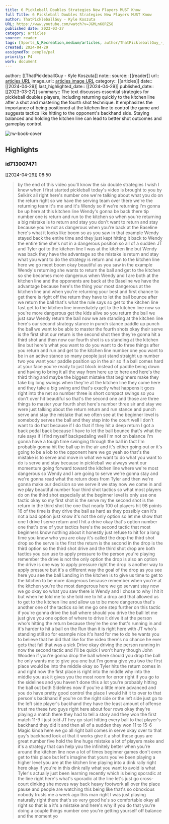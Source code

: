 ```yaml
---
title: 6 Pickleball Doubles Strategies New Players MUST Know
full Title: 6 Pickleball Doubles Strategies New Players MUST Know
author: ThatPickleballGuy - Kyle Koszuta
URL: https://www.youtube.com/watch?v=JGMLn68RZS8
published date: 2023-03-27
category: articles
source: reader
tags: [Sports_&_Recreation,medium/articles, author/ThatPickleballGuy_-_Kyle_Koszuta, reader/reader, date/2024-04-29, area/reader]
created: 2024-04-29
assignedTo: people/pal
priority: P4
work: document
---
```

author:: [[ThatPickleballGuy - Kyle Koszuta]]
note:: 
source:: [[reader]]
url:: [articles URL](https://www.youtube.com/watch?v=JGMLn68RZS8)
image_url:: [articles image URL](https://i.ytimg.com/vi/JGMLn68RZS8/maxresdefault.jpg?v=642217d7)
category:: [[articles]]
date:: [[2024-04-29]]
last_highlighted_date:: [[2024-04-29]]
published_date:: [[2023-03-27]]
summary:: The text discusses essential strategies for pickleball doubles players, including returning quickly to the kitchen line after a shot and mastering the fourth shot technique. It emphasizes the importance of being positioned at the kitchen line to control the game and suggests tactics like hitting to the opponent's backhand side. Staying balanced and holding the kitchen line can lead to better shot outcomes and gameplay control.


![rw-book-cover](https://i.ytimg.com/vi/JGMLn68RZS8/maxresdefault.jpg?v=642217d7)

## Highlights
### id713007471
[[2024-04-29]] 08:50
> by the end of this video you'll know the six double strategies I wish I knew when I first started pickleball today's video is brought to you by Selkirk all right here's number one we're talking about what you do on the return right so we have the serving team over there we're the returning team it's me and it's Wendy so if we're returning I'm gonna be up here at this kitchen line Wendy's gonna be back there tip number one is return and run to the kitchen so when you're returning a big mistake is to return and stay you don't want to return
> and stay because you're not as dangerous when you're back at the Baseline here's what it looks like boom so as you saw in that example Wendy stayed back the entire time and they just kept hitting it back to Wendy the entire time she's not in a dangerous position so all of a sudden JT and Tyler got to the kitchen line I was at the kitchen line but Wendy was back they have the advantage so the mistake is return and stay what you want to do the
> strategy is return and run to the kitchen line here we go meet boom okay beautiful as you saw in the example Wendy's returning she wants to return the ball and get to the kitchen so she becomes more dangerous when Wendy and I are both at the kitchen line and the opponents are back at the Baseline we have the advantage because here's the thing your most dangerous at the kitchen line and when you're returning your best and first chance to get there is right
> off the return they have to let the ball bounce after we return the ball that's what the rule says so get to the kitchen line fast get to the kitchen line immediately get to the kitchen line now so you're more dangerous get the kids alive so you return the ball we just saw Wendy return the ball now we are standing at the kitchen line here's our second strategy stance in punch stance paddle up punch the ball we want to be able to master the fourth shots okay their serve is the first shot our return is the second shot then they're gonna hit a third shot and then now our fourth
> shot is us standing at the kitchen line but here's what you want to do you want to do three things after you return and run and get to the kitchen line number one you want to be in an active stance so many people just stand straight up number two you want your paddle position up in the air so if a ball comes hard at your face you're ready to just block instead of paddle being down and having to bring it all the way from here up to here and here's the third thing and maybe the biggest mistake that beginners make they take big long swings when
> they're at the kitchen line they come here and they take a big swing and that's exactly what happens it goes right into the net so number three is short compact swings so you don't over hit beautiful so that's the second one and those are three things to master your fourth shot here's number three sir and stay we were just talking about the return return and run stance and punch serve and stay the mistake that we often see at the beginner level is somebody serves the ball and they step into the
> court well I don't want to do that because if I do that if they hit a deep return I got a back pedal back because I have to let the ball bounce that's what the rule says if I find myself backpedaling well I'm not on balance I'm gonna have a tough time swinging through the ball in fact I'm probably gonna hit the ball up in the air and it's either going out or it's going to be a lob to the opponent here we go yeah so that's the mistake is to serve and move in what we want to do what you
> want to do is serve and stay because in pickleball we always want our momentum going forward toward the kitchen line where we're most dangerous so Wendy and I are going to serve we're gonna stay and we're gonna read what the return does from Tyler and then we're gonna make our decision so we serve it we stay now we come in and we play beautiful number four third shot tactics so what most players do on the third shot especially at the beginner level is only use one tactic okay so my first
> shot is the serve my the second shot is the return in the third shot the one that nearly 100 of players hit 98 points 16 of the time is they drive the ball as hard as they possibly can it's not a bad option just know it's not the only option so let me show that one I drive I serve return and I hit a drive okay that's option number one that's one of your tactics here's the second tactic that most beginners know nothing about it honestly just refuse to hit for a long
> time you know who you are okay it's called the drop the third shot drop so the serve is the first the return is the second in the drop is the third option so the third shot drive and the third shot drop are both tactics you can use to apply pressure to the person you're playing remember the drive is not the only option the drop is also an option the drive is one way to apply pressure right the drop is another way to apply pressure but it's a different way the goal of the drop as you see here you see the ball Landing in
> the kitchen is to give us time to get to the kitchen to be more dangerous because remember when you're at the kitchen you're the most dangerous here we go servant stay now we go okay so what you saw there is Wendy and I chose to why I hit it but when he told me to she told me to hit a drop and that allowed us to get to the kitchen line and allow us to be more dangerous that's another one of the tactics so let me go one step further on this tactic if you're gonna drive the ball where should
> you drive the ball let me just give you one option of where to drive it drive it at the person who's hitting the return because they're the one that's running in and it's harder to hit a ball on the Run than it is right here with JT who's standing still so for example nice it's hard for me to do he wants you to believe that he did that like for the video there's no chance he ever gets that fall that was a sick Drive okay driving the person running in now the second tactic and I'll be quick
> I won't hurry though John Wooden if you're gonna drop the ball where should you drop the ball he only wants me to give you one but I'm gonna give you two the first place would be into the middle okay so Tyler hits the return comes in and right now the first place is right into the middle why into the middle you ask it gives you the most room for error right if you go to the sidelines and you haven't done this a lot you're probably hitting the ball out both Sidelines now if you're a little more advanced and you do have pretty good control the place I would hit it to over to that person's backhand if you're on the right side or the left side just go to the left side player's backhand
> they have the least amount of offense trust me these two guys right here about four rows okay they're playing a match there they had to tell a story and they won the first match 11-9 I just told JT hey go start hitting every ball to that player's backhand they did it and then all of a sudden they won 11 to 15-6 Magic kinda here we go all right ball comes in serve okay over to that guy's backhand look at that it works give it a shot these guys are great number five hold the line huge
> mistake a lot of players make and it's a strategy that can help you the infinitely better when you're around the kitchen line now a lot of times beginner games don't even get to this place but let's imagine that yours you've been playing a higher level you are at the kitchen line playing into a dink rally right here okay if you're in this dink rally what you want to avoid is what Tyler's actually just been learning recently which is being sporadic at the line right here's what's sporadic at the line let's just go cross-court dinking she moves way back heavy footwork
> all over the place pause and people are watching this being like that's so obnoxious nobody trusts me a week ago this man right I was just playing naturally right there that's so very good he's so comfortable okay all right so that is a it's a mistake and here's why if you do that you're doing a couple things number one you're getting yourself off balance and the moment yo


